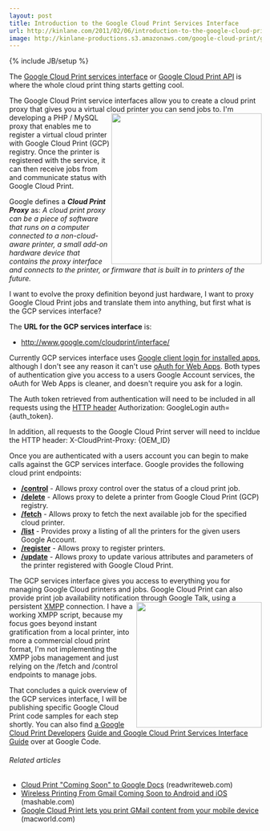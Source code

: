 ```yaml
---
layout: post
title: Introduction to the Google Cloud Print Services Interface
url: http://kinlane.com/2011/02/06/introduction-to-the-google-cloud-print-services-interface/
image: http://kinlane-productions.s3.amazonaws.com/google-cloud-print/google-cloud-print.png
---
```

{% include JB/setup %}
<p>
     The <a href="http://code.google.com/apis/cloudprint/docs/proxyinterfaces.html" target="_blank">Google Cloud Print services interface</a> or <a href="http://code.google.com/apis/cloudprint/docs/proxyinterfaces.html" target="_blank">Google Cloud Print API</a> is where the whole cloud print thing starts getting cool.
</p>

<p>
     The Google Cloud Print service interfaces allow you to create a cloud print proxy that gives you a virtual cloud printer you can send jobs to. <img src="http://kinlane-productions.s3.amazonaws.com/google-cloud-print/google-cloud-print.png"  width="300" align="right" /> I'm developing a PHP / MySQL proxy that enables me to register a virtual cloud printer with Google Cloud Print (GCP) registry. Once the printer is registered with the service, it can then receive jobs from and communicate status with Google Cloud Print.
</p>

<p>
     Google defines a <strong><em>Cloud Print Proxy</em></strong> as: <em>A cloud print proxy can be a piece of software that runs on a computer connected to a non-cloud-aware printer, a small add-on hardware device that contains the proxy interface and connects to the printer, or firmware that is built in to printers of the future.</em>
</p>

<p>
     I want to evolve the proxy definition beyond just hardware, I want to proxy Google Cloud Print jobs and translate them into anything, but first what is the GCP services interface?
</p>

<p>
     The <strong>URL for the GCP services interface</strong> is:
</p>
<ul class="mainlist">
     <li>
          <a href="http://www.google.com/cloudprint/interface/" target="_blank">http://www.google.com/cloudprint/interface/</a>
     </li>
</ul>
<p>
     Currently GCP services interface uses <a href="http://code.google.com/apis/accounts/docs/AuthForInstalledApps.html" target="_blank">Google client login for installed apps</a>, although I don't see any reason it can't use <a href="http://code.google.com/apis/accounts/docs/OAuth.html" target="_blank">oAuth for Web Apps</a>. Both types of authentication give you access to a users Google Account services, the oAuth for Web Apps is cleaner, and doesn't require you ask for a login.
</p>

<p>
     The Auth token retrieved from authentication will need to be included in all requests using the <a class="zem_slink" title="List of HTTP header fields" rel="wikipedia" href="http://en.wikipedia.org/wiki/List_of_HTTP_header_fields">HTTP header</a> Authorization: GoogleLogin auth={auth_token}.
</p>

<p>
     In addition, all requests to the Google Cloud Print server will need to incldue the HTTP header: X-CloudPrint-Proxy: {OEM_ID}
</p>

<p>
     Once you are authenticated with a users account you can begin to make calls against the GCP services interface. Google provides the following cloud print endpoints:
</p>
<ul class="mainlist">
     <li>
          <strong><a href="http://www.kinlane.com/2011/02/google-cloud-print-control/" target="_blank">/control</a></strong> - Allows proxy control over the status of a cloud print job.
     </li>
     <li>
          <strong><a href="http://www.kinlane.com/2011/02/google-cloud-print-delete/">/delete</a></strong> - Allows proxy to delete a printer from Google Cloud Print (GCP) registry.
     </li>
     <li>
          <strong><a href="http://www.kinlane.com/2011/02/2822/">/fetch</a></strong> - Allows proxy to fetch the next available job for the specified cloud printer.
     </li>
     <li>
          <strong><a href="http://www.kinlane.com/2011/02/google-cloud-print-list/">/list</a></strong> - Provides proxy a listing of all the printers for the given users Google Account.
     </li>
     <li>
          <strong><a href="http://www.kinlane.com/2011/02/google-cloud-print-register/">/register</a></strong> - Allows proxy to register printers.
     </li>
     <li>
          <strong><a href="http://www.kinlane.com/2011/02/google-cloud-print-update/" target="_blank">/update</a></strong> - Allows proxy to update various attributes and parameters of the printer registered with Google Cloud Print.
     </li>
</ul>
<p>
     The GCP services interface gives you access to everything you for managing Google Cloud printers and jobs. Google Cloud Print can also provide print job availability notification through Google Talk, using a persistent <a class="zem_slink" title="Extensible Messaging and Presence Protocol" rel="wikipedia" href="http://en.wikipedia.org/wiki/Extensible_Messaging_and_Presence_Protocol">XMPP</a> connection. <a href="http://www.mimeo.com" target="_blank"><img src="http://kinlane-productions.s3.amazonaws.com/mimeo-logo.jpg"  width="250" align="right" /></a> I have a working XMPP script, because my focus goes beyond instant gratification from a local printer, into more a commercial cloud print format, I'm not implementing the XMPP jobs management and just relying on the /fetch and /control endpoints to manage jobs.
</p>

<p>
     That concludes a quick overview of the GCP services interface, I will be publishing specific Google Cloud Print code samples for each step shortly. You can also find <a href="http://code.google.com/apis/cloudprint/docs/devguide.html" target="_blank">a Google Cloud Print Developers</a> <a href="http://code.google.com/apis/cloudprint/docs/proxyinterfaces.html" target="_blank">Guide and Google Cloud Print Services Interface Guide</a> over at Google Code.
</p>
<h6 class="zemanta-related-title c2">
     Related articles
</h6>
<ul class="zemanta-article-ul">
     <li class="zemanta-article-ul-li">
          <a href="http://www.readwriteweb.com/archives/cloud_print_coming_soon_to_google_docs.php">Cloud Print "Coming Soon" to Google Docs</a> (readwriteweb.com)
     </li>
     <li class="zemanta-article-ul-li">
          <a href="http://mashable.com/2011/01/24/google-cloud-print-gmail-mobile/">Wireless Printing From Gmail Coming Soon to Android and iOS</a> (mashable.com)
     </li>
     <li class="zemanta-article-ul-li">
          <a href="http://www.macworld.com/article/157364/2011/01/cloudprint.html?lsrc=rss_main">Google Cloud Print lets you print GMail content from your mobile device</a> (macworld.com)
     </li>
</ul>